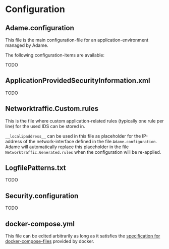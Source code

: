 # Configuration

## Adame.configuration

This file is the main configuration-file for an application-environment managed by Adame.

The following configuration-items are available:

TODO

## ApplicationProvidedSecurityInformation.xml

TODO

## Networktraffic.Custom.rules

This is the file where custom application-related rules (typically one rule per line) for the used IDS can be stored in.

`__localipaddress__` can be used in this file as placeholder for the IP-address of the network-interface defined in the file `Adame.configuration`. Adame will automatically replace this placeholder in the file `Networktraffic.Generated.rules` when the configuration will be re-applied.

## LogfilePatterns.txt

TODO

## Security.configuration

TODO

## docker-compose.yml

This file can be edited arbitrarily as long as it satisfies the [specification  for docker-compose-files](https://docs.docker.com/compose/compose-file/) provided by docker.
